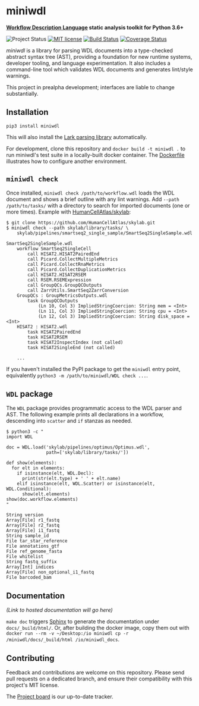 # miniwdl
**[Workflow Description Language](http://openwdl.org/) static analysis toolkit for Python 3.6+**

![Project Status](https://img.shields.io/badge/status-prealpha-red.svg)
[![MIT license](https://img.shields.io/badge/license-MIT-brightgreen.svg)](https://github.com/chanzuckerberg/miniwdl/blob/master/LICENSE)
[![Build Status](https://travis-ci.org/chanzuckerberg/miniwdl.svg?branch=master)](https://travis-ci.org/chanzuckerberg/miniwdl) [![Coverage Status](https://coveralls.io/repos/github/chanzuckerberg/miniwdl/badge.svg?branch=master)](https://coveralls.io/github/chanzuckerberg/miniwdl?branch=master)

*miniwdl* is a library for parsing WDL documents into a type-checked abstract syntax tree (AST), providing a foundation for new runtime systems, developer tooling, and language experimentation. It also includes a command-line tool which validates WDL documents and generates lint/style warnings.

This project in prealpha development; interfaces are liable to change substantially.

## Installation

``pip3 install miniwdl``

This will also install the [Lark parsing library](https://github.com/lark-parser/lark) automatically. 

For development, clone this repository and ``docker build -t miniwdl .`` to run miniwdl's test suite in a locally-built docker container. The [Dockerfile](https://github.com/chanzuckerberg/miniwdl/blob/master/Dockerfile) illustrates how to configure another environment.


## `miniwdl check`

Once installed, ``miniwdl check /path/to/workflow.wdl`` loads the WDL document and shows a brief outline with any lint warnings. Add ``--path /path/to/tasks/`` with a directory to search for imported documents (one or more times). Example with [HumanCellAtlas/skylab](https://github.com/HumanCellAtlas/skylab):

```
$ git clone https://github.com/HumanCellAtlas/skylab.git
$ miniwdl check --path skylab/library/tasks/ \
    skylab/pipelines/smartseq2_single_sample/SmartSeq2SingleSample.wdl 

SmartSeq2SingleSample.wdl
    workflow SmartSeq2SingleCell
        call HISAT2.HISAT2PairedEnd
        call Picard.CollectMultipleMetrics
        call Picard.CollectRnaMetrics
        call Picard.CollectDuplicationMetrics
        call HISAT2.HISAT2RSEM
        call RSEM.RSEMExpression
        call GroupQCs.GroupQCOutputs
        call ZarrUtils.SmartSeq2ZarrConversion
    GroupQCs : GroupMetricsOutputs.wdl
        task GroupQCOutputs
            (Ln 10, Col 3) ImpliedStringCoercion: String mem = <Int>
            (Ln 11, Col 3) ImpliedStringCoercion: String cpu = <Int>
            (Ln 12, Col 3) ImpliedStringCoercion: String disk_space = <Int>
    HISAT2 : HISAT2.wdl
        task HISAT2PairedEnd
        task HISAT2RSEM
        task HISAT2InspectIndex (not called)
        task HISAT2SingleEnd (not called)

    ...
```

If you haven't installed the PyPI package to get the `miniwdl` entry point, equivalently `python3 -m /path/to/miniwdl/WDL check ...`.

## `WDL` package

The `WDL` package provides programmatic access to the WDL parser and AST. The following example prints all declarations in a workflow, descending into `scatter` and `if` stanzas as needed.

```
$ python3 -c "
import WDL

doc = WDL.load('skylab/pipelines/optimus/Optimus.wdl',
               path=['skylab/library/tasks/'])

def show(elements):
  for elt in elements:
    if isinstance(elt, WDL.Decl):
      print(str(elt.type) + ' ' + elt.name)
    elif isinstance(elt, WDL.Scatter) or isinstance(elt, WDL.Conditional):
      show(elt.elements)
show(doc.workflow.elements)
"

String version
Array[File] r1_fastq
Array[File] r2_fastq
Array[File] i1_fastq
String sample_id
File tar_star_reference
File annotations_gtf
File ref_genome_fasta
File whitelist
String fastq_suffix
Array[Int] indices
Array[File] non_optional_i1_fastq
File barcoded_bam
```

## Documentation

*(Link to hosted documentation will go here)*

`make doc` triggers [Sphinx](http://www.sphinx-doc.org/en/stable/) to generate the documentation under `docs/_build/html/`. Or, after building the docker image, copy them out with `docker run --rm -v ~/Desktop:/io miniwdl cp -r /miniwdl/docs/_build/html /io/miniwdl_docs`.

## Contributing

Feedback and contributions are welcome on this repository. Please send pull requests on a dedicated branch, and ensure their compatibility with this project's MIT license.

The [Project board](https://github.com/chanzuckerberg/miniwdl/projects/1) is our up-to-date tracker.
